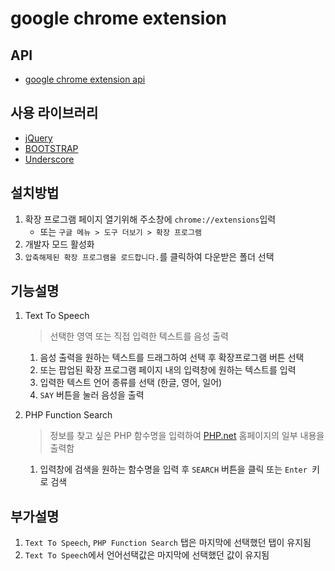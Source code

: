 # google chrome extension

## API
* [google chrome extension api](https://developer.chrome.com/extensions)

## 사용 라이브러리
* [jQuery](http://jquery.com)
* [BOOTSTRAP](https://getbootstrap.com/)
* [Underscore](http://underscorejs.org/)

## 설치방법
1. 확장 프로그램 페이지 열기위해 주소창에 ```chrome://extensions```입력
    * 또는 ```구글 메뉴 > 도구 더보기 > 확장 프로그램```
2. 개발자 모드 활성화
3. ```압축해제된 확장 프로그램을 로드합니다.```를 클릭하여 다운받은 폴더 선택

## 기능설명
1. Text To Speech
    > 선택한 영역 또는 직접 입력한 텍스트를 음성 출력
    1. 음성 출력을 원하는 텍스트를 드래그하여 선택 후 확장프로그램 버튼 선택
    2. 또는 팝업된 확장 프로그램 페이지 내의 입력창에 원하는 텍스트를 입력
    3. 입력한 텍스트 언어 종류를 선택 (한글, 영어, 일어)
    4. ```SAY``` 버튼을 눌러 음성을 출력

2. PHP Function Search
    > 정보를 찾고 싶은 PHP 함수명을 입력하여 [PHP.net](http://php.net) 홈페이지의 일부 내용을 출력함
    1. 입력창에 검색을 원하는 함수명을 입력 후 ```SEARCH``` 버튼을 클릭 또는 ```Enter ```키로 검색

##  부가설명
1. ```Text To Speech```, ```PHP Function Search``` 탭은 마지막에 선택했던 탭이 유지됨
2. ```Text To Speech```에서 언어선택값은 마지막에 선택했던 값이 유지됨
